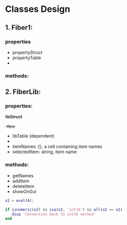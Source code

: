 # Classes Design
## 1. Fiber1:
### properties
- propertyStruct
- propertyTable
- 
### methods:



## 2. FiberLib:
### properties:
~~libStruct~~

~~-ttee~~
- libTable (dependent)
- 
- itemNames :{}, a cell containing item names
- selectedItem: string, item name

### methods:
- getNames
- addItem
- deleteItem
- showOnGui

~~~matlab
x2 = eval(A);

if isnumeric(x2) && isa(x2, 'int16') && all(x2 == x1)
   disp 'Conversion back to int16 worked'
end

~~~




